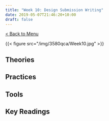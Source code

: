 ```yaml
---
title: "Week 10: Design Submission Writing"
date: 2019-05-07T21:46:20+10:00
draft: false
---
```

[< Back to Menu](/3580qca/)

{{< figure src="/img/3580qca/Week10.jpg" >}}

## Theories


## Practices


## Tools 


## Key Readings

